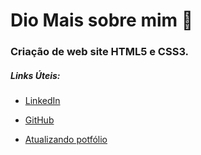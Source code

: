 # Dio Mais sobre mim 🚀 

### Criação de web site HTML5 e CSS3.

##### Links Úteis:

- [LinkedIn](https://www.linkedin.com/in/adilsonsena/)

- [GitHub](https://github.com/AdilsonSena)

- [Atualizando potfólio](https://adilsonsena.github.io/)
  
  
